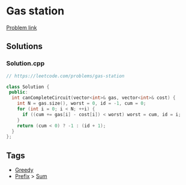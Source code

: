 # Gas station

[Problem link](https://leetcode.com/problems/gas-station)

## Solutions


### Solution.cpp
```cpp
// https://leetcode.com/problems/gas-station

class Solution {
 public:
  int canCompleteCircuit(vector<int>& gas, vector<int>& cost) {
    int N = gas.size(), worst = 0, id = -1, cum = 0;
    for (int i = 0; i < N; ++i) {
      if ((cum += gas[i] - cost[i]) < worst) worst = cum, id = i;
    }
    return (cum < 0) ? -1 : (id + 1);
  }
};
```
## Tags

* [Greedy](/Collections/greedy.md#greedy)
* [Prefix](/Collections/prefix.md#prefix) > [Sum](/Collections/prefix.md#sum)
